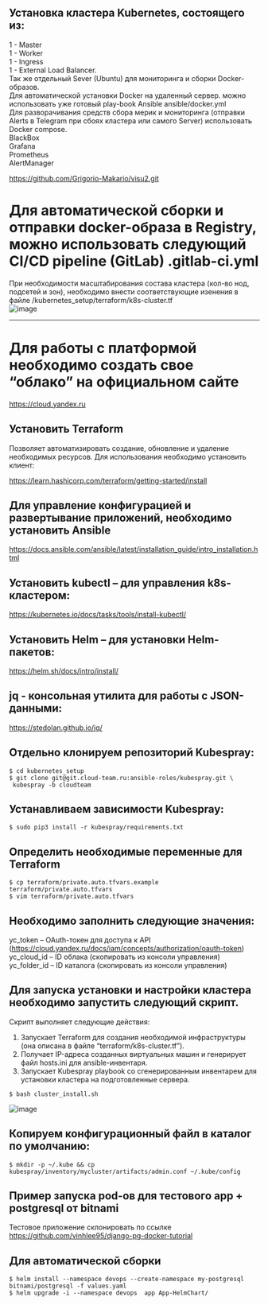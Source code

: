 ## Установка кластера Kubernetes, состоящего из:  
1 - Master  
1 - Worker  
1 - Ingress  
1 - External Load Balancer.   
Так же отдельный Sever (Ubuntu) для мониторинга и сборки Docker-образов.  
Для автоматической установки Docker на удаленный сервер. можно использовать уже готовый play-book Ansible ansible/docker.yml  
Для разворачивания средств сбора мерик и мониторинга (отправки Alerts в Telegram при сбоях кластера или самого Server) использовать Docker compose.  
BlackBox  
Grafana  
Prometheus  
AlertManager  

https://github.com/Grigorio-Makario/visu2.git  

# Для автоматической сборки и отправки docker-образа в Registry, можно использовать следующий CI/CD pipeline (GitLab) .gitlab-ci.yml


  
При необходимости масштабирования состава кластера (кол-во нод, подсетей и зон), необходимо внести соответствующие изенения в файле
/kubernetes_setup/terraform/k8s-cluster.tf  
![image](https://github.com/Grigorio-Makario/DevOps/assets/119935857/0d9675aa-4888-42d0-b11a-3aefb05b900c)


----------------------------------------------------------
# Для работы с платформой необходимо создать свое “облако” на официальном сайте  

https://cloud.yandex.ru

## Установить Terraform 
Позволяет автоматизировать создание, обновление 
и удаление необходимых ресурсов.
Для использования необходимо установить клиент: 

https://learn.hashicorp.com/terraform/getting-started/install

## Для управление конфигурацией и развертывание приложений, необходимо установить Ansible

https://docs.ansible.com/ansible/latest/installation_guide/intro_installation.html

## Установить kubectl – для управления k8s-кластером:

https://kubernetes.io/docs/tasks/tools/install-kubectl/

## Установить Helm – для установки Helm-пакетов:

https://helm.sh/docs/intro/install/

## jq - консольная утилита для работы с JSON-данными:

https://stedolan.github.io/jq/

## Отдельно клонируем репозиторий Kubespray:
```
$ cd kubernetes_setup
$ git clone git@git.cloud-team.ru:ansible-roles/kubespray.git \
 kubespray -b cloudteam
```
##  Устанавливаем зависимости Kubespray:  
```
$ sudo pip3 install -r kubespray/requirements.txt
```
## Определить необходимые переменные для Terraform
```
$ cp terraform/private.auto.tfvars.example terraform/private.auto.tfvars
$ vim terraform/private.auto.tfvars
```
## Необходимо заполнить следующие значения:  
yc_token – OAuth-токен для доступа к API  
(https://cloud.yandex.ru/docs/iam/concepts/authorization/oauth-token)  
yc_cloud_id – ID облака (скопировать из консоли управления)  
yc_folder_id – ID каталога (скопировать из консоли управления)  


## Для запуска установки и настройки кластера необходимо запустить следующий скрипт.
Скрипт выполняет следующие действия:
1. Запускает Terraform для создания необходимой инфраструктуры (она описана в файле “terraform/k8s-cluster.tf”).
2. Получает IP-адреса созданных виртуальных машин и генерирует файл hosts.ini для ansible-инвентаря.
3. Запускает Kubespray playbook со сгенерированным инвентарем для установки кластера на подготовленные сервера.

```
$ bash cluster_install.sh
```
![image](https://github.com/Grigorio-Makario/DevOps/assets/119935857/606fd716-0642-49c7-b68d-a8d718271156)

## Копируем конфигурационный файл в каталог по умолчанию:
```
$ mkdir -p ~/.kube && cp kubespray/inventory/mycluster/artifacts/admin.conf ~/.kube/config
```

## Пример запуска pod-ов для тестового app + postgresql от bitnami 
Тестовое приложение склонировать по ссылке  
https://github.com/vinhlee95/django-pg-docker-tutorial  

## Для автоматической сборки
```
$ helm install --namespace devops --create-namespace my-postgresql bitnami/postgresql -f values.yaml
$ helm upgrade -i --namespace devops  app App-HelmChart/
```
